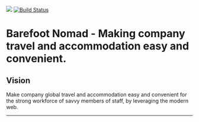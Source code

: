 [![](https://img.shields.io/badge/Reviewed_By-Hound-blueviolet)](https://houndci.com)
[![Build Status](https://travis-ci.com/andela/rogue-backend.svg?branch=develop)](https://travis-ci.com/andela/rogue-backend)

Barefoot Nomad - Making company travel and accommodation easy and convenient.
=======
## Vision
Make company global travel and accommodation easy and convenient for the strong workforce of savvy members of staff, by leveraging the modern web.

---


